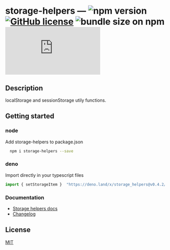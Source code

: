 # storage-helpers &mdash; ![npm version](https://img.shields.io/npm/v/storage-helpers) [![GitHub license](https://img.shields.io/badge/license-MIT-blue.svg)](https://github.com/FaberVitale/storage-helpers/blob/main/LICENSE) ![bundle size on npm](https://img.shields.io/bundlephobia/minzip/storage-helpers) [![type-coverage](https://img.shields.io/badge/dynamic/json.svg?label=type-coverage&prefix=%E2%89%A5&suffix=%&query=$.typeCoverage.atLeast&uri=https%3A%2F%2Fraw.githubusercontent.com%2FFaberVitale%2Fstorage-helpers%2Fmain%2Fpackage.json)](https://github.com/FaberVitale/storage-helpers)

## Description

localStorage and sessionStorage utily functions.

## Getting started

### node

Add storage-helpers to package.json

```bash
  npm i storage-helpers --save
```
### deno

Import directly in your typescript files

```ts
import { setStorageItem }  "https://deno.land/x/storage_helpers@v0.4.2/mod.ts";
```


### Documentation

* [Storage helpers docs](./docs/modules/_storage_helpers_.md)
* [Changelog](/CHANGELOG.md)


## License

[MIT](/License)
